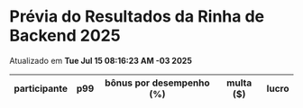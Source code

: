 # Prévia do Resultados da Rinha de Backend 2025
Atualizado em **Tue Jul 15 08:16:23 AM -03 2025**


| participante | p99 | bônus por desempenho (%) | multa ($) | lucro |
| -- | -- | -- | -- | -- |
